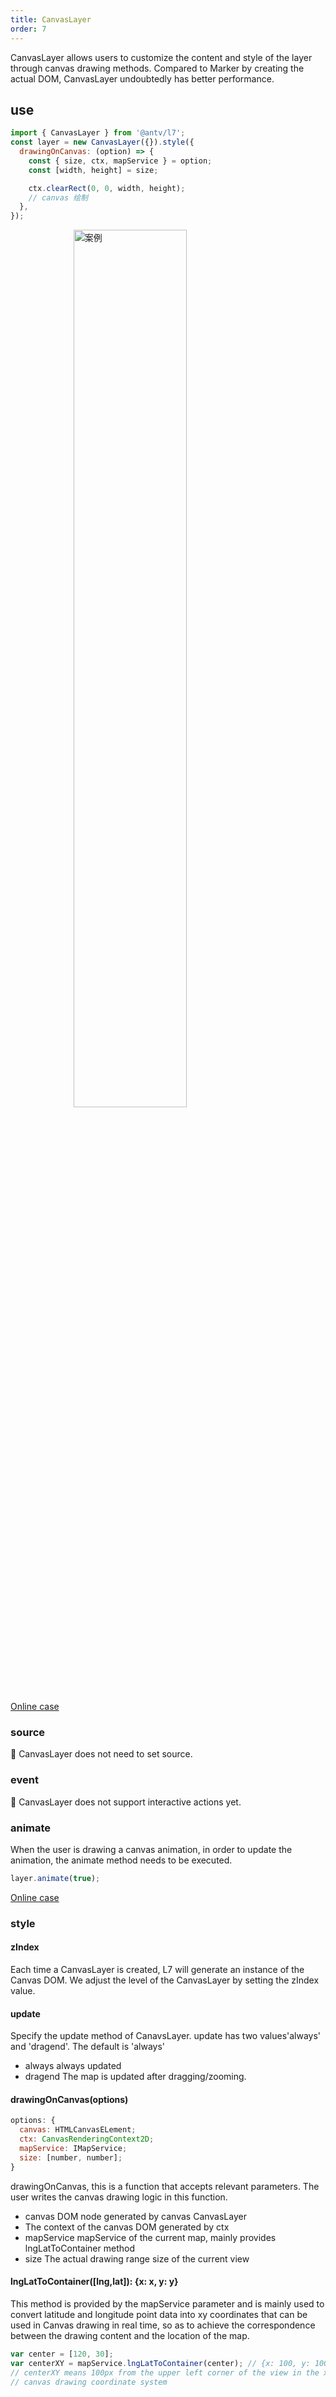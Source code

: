 ```yaml
---
title: CanvasLayer
order: 7
---
```


CanvasLayer allows users to customize the content and style of the layer through canvas drawing methods. Compared to Marker by creating the actual DOM, CanvasLayer undoubtedly has better performance.

## use

```jsx
import { CanvasLayer } from '@antv/l7';
const layer = new CanvasLayer({}).style({
  drawingOnCanvas: (option) => {
    const { size, ctx, mapService } = option;
    const [width, height] = size;

    ctx.clearRect(0, 0, width, height);
    // canvas 绘制
  },
});
```

<img width="60%" style="display: block;margin: 0 auto;" alt="案例" src='https://gw.alipayobjects.com/mdn/rms_816329/afts/img/A*hUmNQJ1sAb8AAAAAAAAAAAAAARQnAQ'/>

[Online case](/examples/point/chart#custom)

### source

🌟 CanvasLayer does not need to set source.

### event

🌟 CanvasLayer does not support interactive actions yet.

### animate

When the user is drawing a canvas animation, in order to update the animation, the animate method needs to be executed.

```javascript
layer.animate(true);
```

[Online case](/examples/point/chart#custom)

### style

#### zIndex

Each time a CanvasLayer is created, L7 will generate an instance of the Canvas DOM. We adjust the level of the CanvasLayer by setting the zIndex value.

#### update

Specify the update method of CanavsLayer. update has two values ​​'always' and 'dragend'. The default is 'always'

- always always updated
- dragend The map is updated after dragging/zooming.

#### drawingOnCanvas(options)

```javascript
options: {
  canvas: HTMLCanvasELement;
  ctx: CanvasRenderingContext2D;
  mapService: IMapService;
  size: [number, number];
}
```

drawingOnCanvas, this is a function that accepts relevant parameters. The user writes the canvas drawing logic in this function.

- canvas DOM node generated by canvas CanvasLayer
- The context of the canvas DOM generated by ctx
- mapService mapService of the current map, mainly provides lngLatToContainer method
- size The actual drawing range size of the current view

#### lngLatToContainer(\[lng,lat]): {x: x, y: y}

This method is provided by the mapService parameter and is mainly used to convert latitude and longitude point data into xy coordinates that can be used in Canvas drawing in real time, so as to achieve the correspondence between the drawing content and the location of the map.

```javascript
var center = [120, 30];
var centerXY = mapService.lngLatToContainer(center); // {x: 100, y: 100}
// centerXY means 100px from the upper left corner of the view in the x-axis direction and 100px in the y-axis direction
// canvas drawing coordinate system
```
